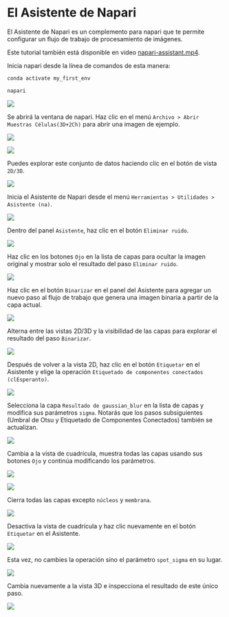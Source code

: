 # El Asistente de Napari

El Asistente de Napari es un complemento para napari que te permite configurar un flujo de trabajo de procesamiento de imágenes.

Este tutorial también está disponible en video [napari-assistant.mp4](images/napari-assistant.mp4).

Inicia napari desde la línea de comandos de esta manera:

```bash
conda activate my_first_env

napari
```

![](images/napari-assistant01.jpg)

Se abrirá la ventana de napari. Haz clic en el menú `Archivo > Abrir Muestras Células(3D+2Ch)` para abrir una imagen de ejemplo.

![](images/napari-assistant02.jpg)

![](images/napari-assistant03.jpg)

Puedes explorar este conjunto de datos haciendo clic en el botón de vista `2D/3D`.

![](images/napari-assistant04.jpg)

Inicia el Asistente de Napari desde el menú `Herramientas > Utilidades > Asistente (na)`.

![](images/napari-assistant05.jpg)

Dentro del panel `Asistente`, haz clic en el botón `Eliminar ruido`.

![](images/napari-assistant06.jpg)

Haz clic en los botones `Ojo` en la lista de capas para ocultar la imagen original y mostrar solo el resultado del paso `Eliminar ruido`.

![](images/napari-assistant07.jpg)

Haz clic en el botón `Binarizar` en el panel del Asistente para agregar un nuevo paso al flujo de trabajo que genera una imagen binaria a partir de la capa actual.

![](images/napari-assistant08.jpg)

Alterna entre las vistas 2D/3D y la visibilidad de las capas para explorar el resultado del paso `Binarizar`.

![](images/napari-assistant09.jpg)

Después de volver a la vista 2D, haz clic en el botón `Etiquetar` en el Asistente y elige la operación `Etiquetado de componentes conectados (clEsperanto)`.

![](images/napari-assistant11.jpg)

Selecciona la capa `Resultado de gaussian_blur` en la lista de capas y modifica sus parámetros `sigma`. Notarás que los pasos subsiguientes (Umbral de Otsu y Etiquetado de Componentes Conectados) también se actualizan.

![](images/napari-assistant12.jpg)

Cambia a la vista de cuadrícula, muestra todas las capas usando sus botones `Ojo` y continúa modificando los parámetros.

![](images/napari-assistant13.jpg)

![](images/napari-assistant14.jpg)

Cierra todas las capas excepto `núcleos` y `membrana`.

![](images/napari-assistant15.jpg)

Desactiva la vista de cuadrícula y haz clic nuevamente en el botón `Etiquetar` en el Asistente.

![](images/napari-assistant16.jpg)

Esta vez, no cambies la operación sino el parámetro `spot_sigma` en su lugar.

![](images/napari-assistant17.jpg)

Cambia nuevamente a la vista 3D e inspecciona el resultado de este único paso.

![](images/napari-assistant18.jpg)